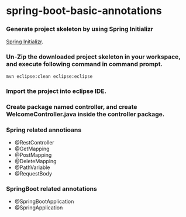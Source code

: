 # spring-boot-basic-annotations
### Generate project skeleton by using Spring Initializr
   [Spring Initializr](https://start.spring.io/).
   
### Un-Zip the downloaded project skeleton in your workspace, and execute following command in command prompt.
   `mvn eclipse:clean eclipse:eclipse`

### Import the project into eclipse IDE.

### Create package named controller, and create WelcomeController.java inside the controller package.

### Spring related annotioans
   - @RestController
   - @GetMapping
   - @PostMapping
   - @DeleteMapping
   - @PathVariable
   - @RequestBody
   
### SpringBoot related annotations
   - @SpringBootApplication
   - @SpringApplication
